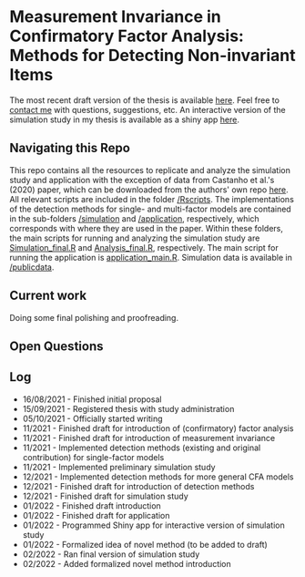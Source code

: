 # Measurement Invariance in Confirmatory Factor Analysis: Methods for Detecting Non-invariant Items
The most recent draft version of the thesis is available [here](https://www.overleaf.com/read/ggznrkmtkwxp). Feel free to [contact me](mailto:prieger@ethz.ch?subject=[Transparent%20Master%20Thesis]%20Inquiry) with questions, suggestions, etc. An interactive version of the simulation study in my thesis is available as a shiny app [here](https://prieger.shinyapps.io/miapp/).

## Navigating this Repo
This repo contains all the resources to replicate and analyze the simulation study and application with the exception of data from Castanho et al.'s (2020) paper, which can be downloaded from the authors' own repo [here](https://github.com/bcastanho/PRQ2019). All relevant scripts are included in the folder [/Rscripts](https://github.com/pitrieger/masterthesis/tree/main/Rscripts). The implementations of the detection methods for single- and multi-factor models are contained in the sub-folders [/simulation](https://github.com/pitrieger/masterthesis/tree/main/Rscripts/simulation) and [/application](https://github.com/pitrieger/masterthesis/tree/main/Rscripts/application), respectively, which corresponds with where they are used in the paper. Within these folders, the main scripts for running and analyzing the simulation study are [Simulation_final.R](https://github.com/pitrieger/masterthesis/blob/main/Rscripts/simulation/Simulation_final.R) and [Analysis_final.R](https://github.com/pitrieger/masterthesis/blob/main/Rscripts/simulation/Analysis_final.R), respectively. The main script for running the application is [application_main.R](https://github.com/pitrieger/masterthesis/blob/main/Rscripts/application/application_main.R). Simulation data is available in [/publicdata](https://github.com/pitrieger/masterthesis/blob/main/publicdata).

## Current work
Doing some final polishing and proofreading.

## Open Questions


## Log
- 16/08/2021 - Finished initial proposal
- 15/09/2021 - Registered thesis with study administration
- 05/10/2021 - Officially started writing
- 11/2021 - Finished draft for introduction of (confirmatory) factor analysis
- 11/2021 - Finished draft for introduction of measurement invariance
- 11/2021 - Implemented detection methods (existing and original contribution) for single-factor models
- 11/2021 - Implemented preliminary simulation study
- 12/2021 - Implemented detection methods for more general CFA models
- 12/2021 - Finished draft for introduction of detection methods
- 12/2021 - Finished draft for simulation study
- 01/2022 - Finished draft introduction
- 01/2022 - Finished draft for application
- 01/2022 - Programmed Shiny app for interactive version of simulation study
- 01/2022 - Formalized idea of novel method (to be added to draft)
- 02/2022 - Ran final version of simulation study
- 02/2022 - Added formalized novel method introduction


<!--- ![70%](https://progress-bar.dev/70) --->


